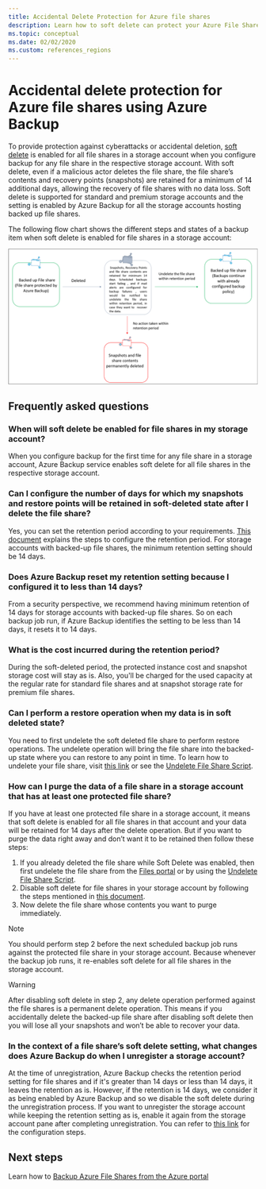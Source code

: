 ```yaml
---
title: Accidental Delete Protection for Azure file shares 
description: Learn how to soft delete can protect your Azure File Shares from accidental deletion. 
ms.topic: conceptual
ms.date: 02/02/2020
ms.custom: references_regions 
---
```


# Accidental delete protection for Azure file shares using Azure Backup

To provide protection against cyberattacks or accidental deletion, [soft delete](../storage/files/storage-files-prevent-file-share-deletion.md) is enabled for all file shares in a storage account when you configure backup for any file share in the respective storage account. With soft delete, even if a malicious actor deletes the file share, the file share’s contents and recovery points (snapshots) are retained for a minimum of 14 additional days, allowing the recovery of file shares with no data loss.  Soft delete is supported for standard and premium storage accounts and the setting is enabled by Azure Backup for all the storage accounts hosting backed up file shares.

The following flow chart shows the different steps and states of a backup item when soft delete is enabled for file shares in a storage account:

 ![Soft delete flow chart](./media/soft-delete-afs/soft-delete-flow-chart.png)

## Frequently asked questions

### When will soft delete be enabled for file shares in my storage account?

When you configure backup for the first time for any file share in a storage account, Azure Backup service enables soft delete for all file shares in the respective storage account.

### Can I configure the number of days for which my snapshots and restore points will be retained in soft-deleted state after I delete the file share?

Yes, you can set the retention period according to your requirements. [This document](../storage/files/storage-files-enable-soft-delete.md?tabs=azure-portal) explains the steps to configure the retention period. For storage accounts with backed-up file shares, the minimum retention setting should be 14 days.

### Does Azure Backup reset my retention setting because I configured it to less than 14 days?

From a security perspective, we recommend having minimum retention of 14 days for storage accounts with backed-up file shares. So on each backup job run, if Azure Backup identifies the setting to be less than 14 days, it resets it to 14 days.

### What is the cost incurred during the retention period?

During the soft-deleted period, the protected instance cost and snapshot storage cost will stay as is.  Also, you'll be charged for the used capacity at the regular rate for standard file shares and at snapshot storage rate for premium file shares.

### Can I perform a restore operation when my data is in soft deleted state?

You need to first undelete the soft deleted file share to perform restore operations. The undelete operation will bring the file share into the backed-up state where you can restore to any point in time. To learn how to undelete your file share, visit [this link](../storage/files/storage-files-enable-soft-delete.md?tabs=azure-portal#restore-soft-deleted-file-share) or see the [Undelete File Share Script](./scripts/backup-powershell-script-undelete-file-share.md).

### How can I purge the data of a file share in a storage account that has at least one protected file share?

If you have at least one protected file share in a storage account, it means that soft delete is enabled for all file shares in that account and your data will be retained for 14 days after the delete operation. But if you want to purge the data right away and don’t want it to be retained then follow these steps:

1. If you already deleted the file share while Soft Delete was enabled, then first undelete the file share from the [Files portal](../storage/files/storage-files-enable-soft-delete.md?tabs=azure-portal#restore-soft-deleted-file-share) or by using the [Undelete File Share Script](./scripts/backup-powershell-script-undelete-file-share.md).
2. Disable soft delete for file shares in your storage account by following the steps mentioned in [this document](../storage/files/storage-files-enable-soft-delete.md?tabs=azure-portal#disable-soft-delete).
3. Now delete the file share whose contents you want to purge immediately.

>[!NOTE]
>You should perform step 2 before the next scheduled backup job runs against the protected file share in your storage account. Because whenever the backup job runs, it re-enables soft delete for all file shares in the storage account.

>[!WARNING]
>After disabling soft delete in step 2, any delete operation performed against the file shares is a permanent delete operation. This means if you accidentally delete the backed-up file share after disabling soft delete then you will lose all your snapshots and won’t be able to recover your data.

### In the context of a file share’s soft delete setting, what changes does Azure Backup do when I unregister a storage account?

At the time of unregistration, Azure Backup checks the retention period setting for file shares and if it's greater than 14 days or less than 14 days, it leaves the retention as is. However, if the retention is 14 days, we consider it as being enabled by Azure Backup and so we disable the soft delete during the unregistration process. If you want to unregister the storage account while keeping the retention setting as is, enable it again from the storage account pane after completing unregistration. You can refer to [this link](../storage/files/storage-files-enable-soft-delete.md?tabs=azure-portal#restore-soft-deleted-file-share) for the configuration steps.

## Next steps

Learn how to [Backup Azure File Shares from the Azure portal](backup-afs.md)
